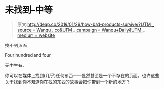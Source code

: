 # 未找到–中等

> 原文:[http://deap.co/2016/01/29/how-bad-products-survive/?UTM _ source = Wanqu . co&UTM _ campaign = Wanqu+Daily&UTM _ medium = website](http://deap.co/2016/01/29/how-bad-products-survive/?utm_source=wanqu.co&utm_campaign=Wanqu+Daily&utm_medium=website)

找不到页面

Four hundred and four

无中生有。

你可以在媒体上找到(几乎)任何东西——显然甚至是一个不存在的页面。也许这些关于找到你不知道你在找的东西的故事会把你带到一个新的地方？